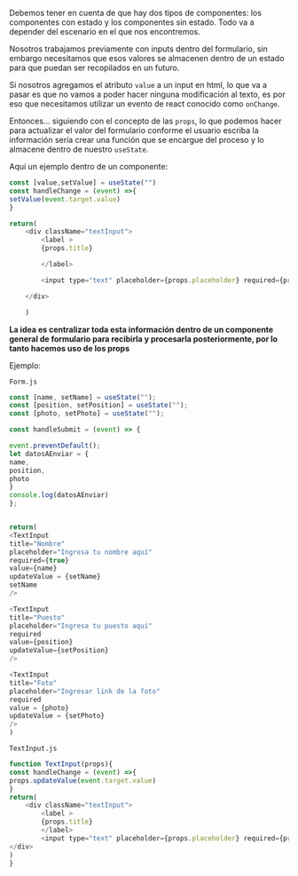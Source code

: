 Debemos tener en cuenta de que hay dos tipos de componentes: los componentes con estado y los componentes sin estado. Todo va a depender del escenario en el que nos encontremos.

Nosotros trabajamos previamente con inputs dentro del formulario, sin embargo necesitamos que esos valores se almacenen dentro de un estado para que puedan ser recopilados en un futuro.

Si nosotros agregamos el atributo `value` a un input en html, lo que va a pasar es que no vamos a poder hacer ninguna modificación al texto, es por eso que necesitamos utilizar un evento de react conocido como `onChange`.

Entonces... siguiendo con el concepto de las `props`, lo que podemos hacer para actualizar el valor del formulario conforme el usuario escriba la información sería crear una función que se encargue del proceso y lo almacene dentro de nuestro `useState`. 

Aquí un ejemplo dentro de un componente:

```js
const [value,setValue] = useState("")
const handleChange = (event) =>{
setValue(event.target.value)
}

return(
	<div className="textInput">
		<label >
		{props.title}

		</label>

		<input type="text" placeholder={props.placeholder} required={props.required} value = {value} onChange={handleChange}/>

	</div>

	)


```


**La idea es centralizar toda esta información dentro de un componente general de formulario para recibirla y procesarla posteriormente, por lo tanto hacemos uso de los props**

Ejemplo:

`Form.js`

```javascript
const [name, setName] = useState("");
const [position, setPosition] = useState("");
const [photo, setPhoto] = useState("");

const handleSubmit = (event) => {

event.preventDefault();
let datosAEnviar = {
name,
position,
photo
}
console.log(datosAEnviar)
};


return(
<TextInput
title="Nombre"
placeholder="Ingresa tu nombre aquí"
required={true}
value={name}
updateValue = {setName}
setName
/>

<TextInput
title="Puesto"
placeholder="Ingresa tu puesto aquí"
required
value={position}
updateValue={setPosition}
/>

<TextInput
title="Foto"
placeholder="Ingresar link de la foto"
required
value = {photo}
updateValue = {setPhoto}
/>
)
```

`TextInput.js`

```js
function TextInput(props){
const handleChange = (event) =>{
props.updateValue(event.target.value)
}
return(
	<div className="textInput">
		<label >
		{props.title}
		</label>
		<input type="text" placeholder={props.placeholder} required={props.required} value = {props.value} onChange={handleChange} />
</div>
)
}
```